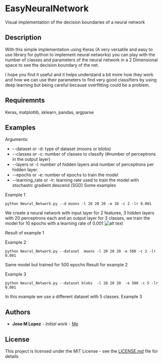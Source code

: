 # EasyNeuralNetwork
Visual implementation of the decision boundaries of a neural network

## Description

With this simple implementation using Keras (A very versatile and easy to use library for python to implement neural networks) you can play with the number of classes and parameters of the neural network in a 2 Dimensional space to see the decision boundary of the net.

I hope you find it useful and it helps understand a bit more how they work and how we can use their parameters to find very good classifiers by using deep learning but being careful because overfitting could be a problem.

## Requiremnts 

Keras, matplotlib, sklearn, pandas, argparse

## Examples 

Arguments:

* --dataset or -d: type of dataset (moons or blobs)
* --classes or -c: number of classes to classify (#number of perceptrons in the output layer)
* --layers or -l: number of hidden layers and number of perceptrons per hidden layer.
* --epochs or -e: number of epochs to train the model
* --learning_rate or -lr: learning rate used to train the model with stochastic gradient descend (SGD)
Some examples

Example 1
```
python Neural_Network.py --d moons -l 20 20 20 -e 10 -c 2 -lr 0.001
```
We create a neural network with input layer for 2 features, 3 hidden layers with 20 perceptrons each and an output layer for 3 classes, we train the model for 10 epochs with a learning rate of 0.001 
![alt text](https://raw.githubusercontent.com/JoseMLopezSanz/EasyNeuralNetwork/master/example_1.png)

Result of example 1

Example 2
```
python Neural_Network.py --dataset  moons -l 20 20 20 -e 500 -c 2 -lr 0.001
```
Same model but trained for 500 epochs Result for example 2

Example 3
```
python Neural_Network.py --dataset blobs  -l 20 20 20  -e 500 -c 5 -lr 0.001
```
In this example we use a different dataset with 5 classes. Example 3


## Authors

* **Jose M Lopez** - *Initial work* - [Me](https://github.com/JoseMLopezSanz)

## License

This project is licensed under the MIT License - see the [LICENSE.md](LICENSE.md) file for details
